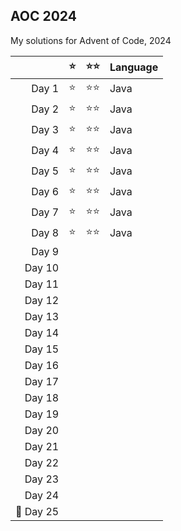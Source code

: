 ##  AOC 2024

My solutions for Advent of Code, 2024

|          | ⭐   | ⭐⭐   | Language |
|---------:|:----:|:-----:|----------|
| Day 1    | ⭐   |  ⭐⭐  | Java     |
| Day 2    | ⭐   |  ⭐⭐  | Java     |
| Day 3    | ⭐   |  ⭐⭐  | Java     |
| Day 4    | ⭐   |  ⭐⭐  | Java     |
| Day 5    | ⭐   |  ⭐⭐  | Java     |
| Day 6    | ⭐   |  ⭐⭐  | Java     |
| Day 7    | ⭐   |  ⭐⭐  | Java     |
| Day 8    | ⭐   |  ⭐⭐  | Java     |
| Day 9    |      |       |          |
| Day 10   |      |       |          |
| Day 11   |      |       |          |
| Day 12   |      |       |          |
| Day 13   |      |       |          |
| Day 14   |      |       |          |
| Day 15   |      |       |          |
| Day 16   |      |       |          |
| Day 17   |      |       |          |
| Day 18   |      |       |          |
| Day 19   |      |       |          |
| Day 20   |      |       |          |
| Day 21   |      |       |          |
| Day 22   |      |       |          |
| Day 23   |      |       |          |
| Day 24   |      |       |          |
| 🌟 Day 25 |      |       |          |
